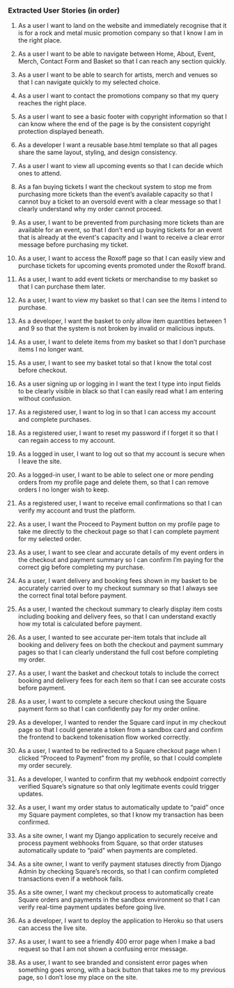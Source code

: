 ### Extracted User Stories (in order)

1. As a user I want to land on the website and immediately recognise that it is for a rock and metal music promotion company so that I know I am in the right place.  

2. As a user I want to be able to navigate between Home, About, Event, Merch, Contact Form and Basket so that I can reach any section quickly.  

3. As a user I want to be able to search for artists, merch and venues so that I can navigate quickly to my selected choice.  

4. As a user I want to contact the promotions company so that my query reaches the right place.  

5. As a user I want to see a basic footer with copyright information so that I can know where the end of the page is by the consistent copyright protection displayed beneath.  

6. As a developer I want a reusable base.html template so that all pages share the same layout, styling, and design consistency.  

7. As a user I want to view all upcoming events so that I can decide which ones to attend.  

8. As a fan buying tickets I want the checkout system to stop me from purchasing more tickets than the event’s available capacity so that I cannot buy a ticket to an oversold event with a clear message so that I clearly understand why my order cannot proceed.  

9. As a user, I want to be prevented from purchasing more tickets than are available for an event, so that I don’t end up buying tickets for an event that is already at the event's capacity and I want to receive a clear error message before purchasing my ticket.  

10. As a user, I want to access the Roxoff page so that I can easily view and purchase tickets for upcoming events promoted under the Roxoff brand.  

11. As a user, I want to add event tickets or merchandise to my basket so that I can purchase them later.  

12. As a user, I want to view my basket so that I can see the items I intend to purchase.  

13. As a developer, I want the basket to only allow item quantities between 1 and 9 so that the system is not broken by invalid or malicious inputs.  

14. As a user, I want to delete items from my basket so that I don’t purchase items I no longer want.  

15. As a user, I want to see my basket total so that I know the total cost before checkout.  

16. As a user signing up or logging in I want the text I type into input fields to be clearly visible in black so that I can easily read what I am entering without confusion.  

17. As a registered user, I want to log in so that I can access my account and complete purchases.  

18. As a registered user, I want to reset my password if I forget it so that I can regain access to my account.  

19. As a logged in user, I want to log out so that my account is secure when I leave the site.  

20. As a logged-in user, I want to be able to select one or more pending orders from my profile page and delete them, so that I can remove orders I no longer wish to keep.  

21. As a registered user, I want to receive email confirmations so that I can verify my account and trust the platform.  

22. As a user, I want the Proceed to Payment button on my profile page to take me directly to the checkout page so that I can complete payment for my selected order.  

23. As a user, I want to see clear and accurate details of my event orders in the checkout and payment summary so I can confirm I’m paying for the correct gig before completing my purchase.  

24. As a user, I want delivery and booking fees shown in my basket to be accurately carried over to my checkout summary so that I always see the correct final total before payment.  

25. As a user, I wanted the checkout summary to clearly display item costs including booking and delivery fees, so that I can understand exactly how my total is calculated before payment.  

26. As a user, I wanted to see accurate per-item totals that include all booking and delivery fees on both the checkout and payment summary pages so that I can clearly understand the full cost before completing my order.  

27. As a user, I want the basket and checkout totals to include the correct booking and delivery fees for each item so that I can see accurate costs before payment.  

28. As a user, I want to complete a secure checkout using the Square payment form so that I can confidently pay for my order online.  

29. As a developer, I wanted to render the Square card input in my checkout page so that I could generate a token from a sandbox card and confirm the frontend to backend tokenisation flow worked correctly.  

30. As a user, I wanted to be redirected to a Square checkout page when I clicked “Proceed to Payment” from my profile, so that I could complete my order securely.  

31. As a developer, I wanted to confirm that my webhook endpoint correctly verified Square’s signature so that only legitimate events could trigger updates.  

32. As a user, I want my order status to automatically update to “paid” once my Square payment completes, so that I know my transaction has been confirmed.  

33. As a site owner, I want my Django application to securely receive and process payment webhooks from Square, so that order statuses automatically update to “paid” when payments are completed.  

34. As a site owner, I want to verify payment statuses directly from Django Admin by checking Square’s records, so that I can confirm completed transactions even if a webhook fails.  

35. As a site owner, I want my checkout process to automatically create Square orders and payments in the sandbox environment so that I can verify real-time payment updates before going live.  

36. As a developer, I want to deploy the application to Heroku so that users can access the live site.  

37. As a user, I want to see a friendly 400 error page when I make a bad request so that I am not shown a confusing error message.  

38. As a user, I want to see branded and consistent error pages when something goes wrong, with a back button that takes me to my previous page, so I don’t lose my place on the site.  

